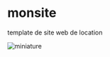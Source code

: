 # monsite
template de site web de location


![miniature](https://github.com/papabaldas/monsite/assets/65123019/0427e8b0-0c14-4593-8624-bb42fff58b2c)
